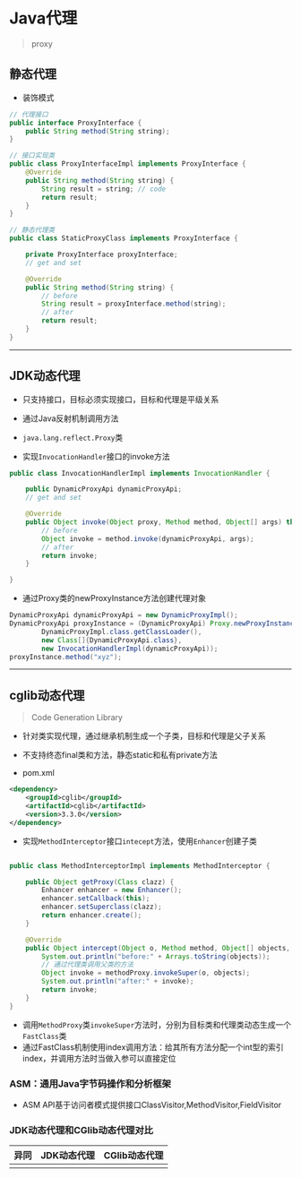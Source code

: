 # Java代理
> proxy



## 静态代理

- 装饰模式
```java
// 代理接口
public interface ProxyInterface {
    public String method(String string);
}

// 接口实现类
public class ProxyInterfaceImpl implements ProxyInterface {
    @Override
    public String method(String string) {
        String result = string; // code
        return result;
    }
}

// 静态代理类
public class StaticProxyClass implements ProxyInterface {

    private ProxyInterface proxyInterface;
    // get and set

    @Override
    public String method(String string) {
        // before
        String result = proxyInterface.method(string);
        // after
        return result;
    }
}

```


---
## JDK动态代理
- 只支持接口，目标必须实现接口，目标和代理是平级关系
- 通过Java反射机制调用方法

- `java.lang.reflect.Proxy`类

- 实现`InvocationHandler`接口的invoke方法
```java
public class InvocationHandlerImpl implements InvocationHandler {

    public DynamicProxyApi dynamicProxyApi;
    // get and set

    @Override
    public Object invoke(Object proxy, Method method, Object[] args) throws Throwable {
        // before
        Object invoke = method.invoke(dynamicProxyApi, args);
        // after
        return invoke;
    }

}
```
- 通过Proxy类的newProxyInstance方法创建代理对象
```java
DynamicProxyApi dynamicProxyApi = new DynamicProxyImpl();
DynamicProxyApi proxyInstance = (DynamicProxyApi) Proxy.newProxyInstance(
        DynamicProxyImpl.class.getClassLoader(),
        new Class[]{DynamicProxyApi.class},
        new InvocationHandlerImpl(dynamicProxyApi));
proxyInstance.method("xyz");

```

---
## cglib动态代理
> Code Generation Library
- 针对类实现代理，通过继承机制生成一个子类，目标和代理是父子关系
- 不支持终态final类和方法，静态static和私有private方法

- pom.xml
```xml
<dependency>
    <groupId>cglib</groupId>
    <artifactId>cglib</artifactId>
    <version>3.3.0</version>
</dependency>
```



- 实现`MethodInterceptor`接口`intecept`方法，使用`Enhancer`创建子类
```java

public class MethodInterceptorImpl implements MethodInterceptor {

    public Object getProxy(Class clazz) {
        Enhancer enhancer = new Enhancer();
        enhancer.setCallback(this);
        enhancer.setSuperclass(clazz);
        return enhancer.create();
    }

    @Override
    public Object intercept(Object o, Method method, Object[] objects, MethodProxy methodProxy) throws Throwable {
        System.out.println("before:" + Arrays.toString(objects));
        // 通过代理类调用父类的方法
        Object invoke = methodProxy.invokeSuper(o, objects);
        System.out.println("after:" + invoke);
        return invoke;
    }
}

```

- 调用`MethodProxy`类`invokeSuper`方法时，分别为目标类和代理类动态生成一个`FastClass`类
- 通过FastClass机制使用index调用方法：给其所有方法分配一个int型的索引index，并调用方法时当做入参可以直接定位



### ASM：通用Java字节码操作和分析框架
- ASM API基于访问者模式提供接口ClassVisitor,MethodVisitor,FieldVisitor


### JDK动态代理和CGlib动态代理对比

| 异同 | JDK动态代理 | CGlib动态代理 |
| :-: | :-: | :-: |
| | | |

